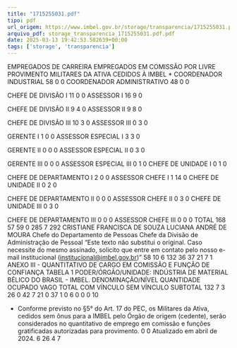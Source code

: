 ```yaml
---
title: "1715255031.pdf"
tipo: pdf
url_origem: https://www.imbel.gov.br/storage/transparencia/1715255031.pdf
arquivo_pdf: storage_transparencia_1715255031.pdf.pdf
date: 2025-03-13 19:42:53.582639+00:00
tags: ['storage', 'transparencia']
---
```


EMPREGADOS
 DE CARREIRA
EMPREGADOS 
EM COMISSÃO POR LIVRE 
PROVIMENTO
MILITARES DA ATIVA 
CEDIDOS À IMBEL
*
COORDENADOR INDUSTRIAL
58
0
0
COORDENADOR ADMINISTRATIVO
48
0
0
 
CHEFE DE DIVISÃO I
11
0
0
ASSESSOR I
16
9
0
 
CHEFE DE DIVISÃO II 
9
4
0
ASSESSOR II
9
8
0
 
CHEFE DE DIVISÃO III
10
3
0
ASSESSOR III
0
3
0
 
GERENTE I
1
0
0
ASSESSOR ESPECIAL I
3
3
0
 
GERENTE II
0
0
0
ASSESSOR ESPECIAL II
0
3
0
 
GERENTE III 
0
0
0
ASSESSOR ESPECIAL III
0
1
0
CHEFE DE UNIDADE I
0
1
0
 
 
CHEFE DE DEPARTAMENTO I 
2
0
0
ASSESSOR CHEFE I
1
14
0
CHEFE DE UNIDADE II
0
2
0
 
 
 CHEFE DE DEPARTAMENTO II 
0
0
0
ASSESSOR CHEFE II
0
3
0
CHEFE DE UNIDADE III
0
3
0
 
 
 CHEFE DE DEPARTAMENTO III 
0
0
0
ASSESSOR CHEFE III
0
0
0
TOTAL
168
57
59
0
285
7
292
CRISTIANE FRANCISCA DE SOUZA
            LUCIANA ANDRÉ DE MOURA
Chefe do Departamento de Pessoas
Chefe da Divisão de Administração de Pessoal
                   “Este texto não substitui o original. Caso necessite do mesmo assinado, solicito que entre em contato pelo nosso e-mail institucional (institucional@imbel.gov.br)”
58
10
6
132
36
37
21
7
1
ANEXO III - QUANTITATIVO DE CARGO EM COMISSÃO E FUNÇÃO DE CONFIANÇA
TABELA 1
PODER/ÓRGÃO/UNIDADE: INDÚSTRIA DE MATERIAL BÉLICO DO BRASIL - IMBEL.
DENOMINAÇÃO/NÍVEL
QUANTIDADE
OCUPADO
VAGO
TOTAL
COM VÍNCULO 
SEM VÍNCULO 
SUBTOTAL
132
7
3
26
0
42
7
21
0
37
1
0
6
0
0
0
10
* Conforme previsto no §5° do Art. 17 do PEC, os Militares da Ativa, cedidos sem ônus para a IMBEL pelo Órgão de origem (cedente), serão considerados no quantitativo de emprego em comissão e funções gratificadas autorizadas para provimento.
0
0
Atualizado em abril de 2024.
6
26
4
7

